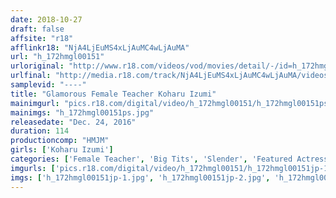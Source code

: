```yaml
---
date: 2018-10-27
draft: false
affsite: "r18"
afflinkr18: "NjA4LjEuMS4xLjAuMC4wLjAuMA"
url: "h_172hmgl00151"
urloriginal: "http://www.r18.com/videos/vod/movies/detail/-/id=h_172hmgl00151"
urlfinal: "http://media.r18.com/track/NjA4LjEuMS4xLjAuMC4wLjAuMA/videos/vod/movies/detail/-/id=h_172hmgl00151"
samplevid: "----"
title: "Glamorous Female Teacher Koharu Izumi"
mainimgurl: "pics.r18.com/digital/video/h_172hmgl00151/h_172hmgl00151ps.jpg"
mainimgs: "h_172hmgl00151ps.jpg"
releasedate: "Dec. 24, 2016"
duration: 114
productioncomp: "HMJM"
girls: ['Koharu Izumi']
categories: ['Female Teacher', 'Big Tits', 'Slender', 'Featured Actress', 'Gonzo', 'Hi-Def']
imgurls: ['pics.r18.com/digital/video/h_172hmgl00151/h_172hmgl00151jp-1.jpg', 'pics.r18.com/digital/video/h_172hmgl00151/h_172hmgl00151jp-2.jpg', 'pics.r18.com/digital/video/h_172hmgl00151/h_172hmgl00151jp-3.jpg', 'pics.r18.com/digital/video/h_172hmgl00151/h_172hmgl00151jp-4.jpg', 'pics.r18.com/digital/video/h_172hmgl00151/h_172hmgl00151jp-5.jpg', 'pics.r18.com/digital/video/h_172hmgl00151/h_172hmgl00151jp-6.jpg', 'pics.r18.com/digital/video/h_172hmgl00151/h_172hmgl00151jp-7.jpg', 'pics.r18.com/digital/video/h_172hmgl00151/h_172hmgl00151jp-8.jpg', 'pics.r18.com/digital/video/h_172hmgl00151/h_172hmgl00151jp-9.jpg', 'pics.r18.com/digital/video/h_172hmgl00151/h_172hmgl00151jp-10.jpg', 'pics.r18.com/digital/video/h_172hmgl00151/h_172hmgl00151jp-11.jpg', 'pics.r18.com/digital/video/h_172hmgl00151/h_172hmgl00151jp-12.jpg', 'pics.r18.com/digital/video/h_172hmgl00151/h_172hmgl00151jp-13.jpg', 'pics.r18.com/digital/video/h_172hmgl00151/h_172hmgl00151jp-14.jpg', 'pics.r18.com/digital/video/h_172hmgl00151/h_172hmgl00151jp-15.jpg', 'pics.r18.com/digital/video/h_172hmgl00151/h_172hmgl00151jp-16.jpg', 'pics.r18.com/digital/video/h_172hmgl00151/h_172hmgl00151jp-17.jpg', 'pics.r18.com/digital/video/h_172hmgl00151/h_172hmgl00151jp-18.jpg', 'pics.r18.com/digital/video/h_172hmgl00151/h_172hmgl00151jp-19.jpg', 'pics.r18.com/digital/video/h_172hmgl00151/h_172hmgl00151jp-20.jpg']
imgs: ['h_172hmgl00151jp-1.jpg', 'h_172hmgl00151jp-2.jpg', 'h_172hmgl00151jp-3.jpg', 'h_172hmgl00151jp-4.jpg', 'h_172hmgl00151jp-5.jpg', 'h_172hmgl00151jp-6.jpg', 'h_172hmgl00151jp-7.jpg', 'h_172hmgl00151jp-8.jpg', 'h_172hmgl00151jp-9.jpg', 'h_172hmgl00151jp-10.jpg', 'h_172hmgl00151jp-11.jpg', 'h_172hmgl00151jp-12.jpg', 'h_172hmgl00151jp-13.jpg', 'h_172hmgl00151jp-14.jpg', 'h_172hmgl00151jp-15.jpg', 'h_172hmgl00151jp-16.jpg', 'h_172hmgl00151jp-17.jpg', 'h_172hmgl00151jp-18.jpg', 'h_172hmgl00151jp-19.jpg', 'h_172hmgl00151jp-20.jpg']
---
```

